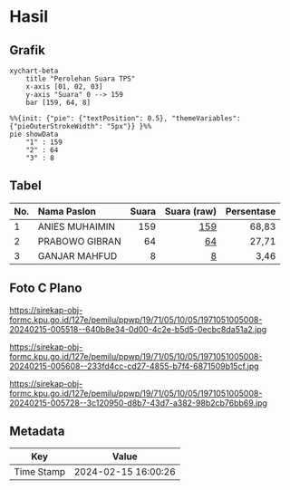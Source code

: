 # Hasil

## Grafik

```mermaid
xychart-beta
    title "Perolehan Suara TPS"
    x-axis [01, 02, 03]
    y-axis "Suara" 0 --> 159
    bar [159, 64, 8]
```

```mermaid
%%{init: {"pie": {"textPosition": 0.5}, "themeVariables": {"pieOuterStrokeWidth": "5px"}} }%%
pie showData
    "1" : 159
    "2" : 64
    "3" : 8
```

## Tabel

| No. | Nama Paslon    | Suara | Suara (raw) | Persentase |
|:--- |:-------------- | -----:| -----------:| ----------:|
| 1   | ANIES MUHAIMIN | 159   | [159][p-1]  | 68,83      |
| 2   | PRABOWO GIBRAN | 64    | [64][p-2]   | 27,71      |
| 3   | GANJAR MAHFUD  | 8     | [8][p-3]    | 3,46       |


[p-1]: https://github.com/gigit-pemilu/pemilu-2024-19-kepulauan-bangka-belitung/blob/main/pilpres/hitung-suara/sub/19-kepulauan-bangka-belitung/sub/71-kota-pangkal-pinang/sub/05-gerunggang/sub/1005-tua-tunu-indah/sub/008-tps/sub/paslon-1.txt
[p-2]: https://github.com/gigit-pemilu/pemilu-2024-19-kepulauan-bangka-belitung/blob/main/pilpres/hitung-suara/sub/19-kepulauan-bangka-belitung/sub/71-kota-pangkal-pinang/sub/05-gerunggang/sub/1005-tua-tunu-indah/sub/008-tps/sub/paslon-2.txt
[p-3]: https://github.com/gigit-pemilu/pemilu-2024-19-kepulauan-bangka-belitung/blob/main/pilpres/hitung-suara/sub/19-kepulauan-bangka-belitung/sub/71-kota-pangkal-pinang/sub/05-gerunggang/sub/1005-tua-tunu-indah/sub/008-tps/sub/paslon-3.txt

## Foto C Plano

https://sirekap-obj-formc.kpu.go.id/127e/pemilu/ppwp/19/71/05/10/05/1971051005008-20240215-005518--640b8e34-0d00-4c2e-b5d5-0ecbc8da51a2.jpg

https://sirekap-obj-formc.kpu.go.id/127e/pemilu/ppwp/19/71/05/10/05/1971051005008-20240215-005608--233fd4cc-cd27-4855-b7f4-6871509b15cf.jpg

https://sirekap-obj-formc.kpu.go.id/127e/pemilu/ppwp/19/71/05/10/05/1971051005008-20240215-005728--3c120950-d8b7-43d7-a382-98b2cb76bb69.jpg


## Metadata

| Key        | Value               |
| ---------- | ------------------- |
| Time Stamp | 2024-02-15 16:00:26 |



